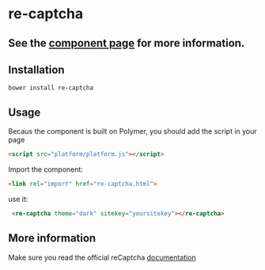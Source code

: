 re-captcha
================

## See the [component page](http://cbalit.github.io/re-captcha) for more information.

## Installation

````
bower install re-captcha
````
## Usage

Becaus the component is built on Polymer, you should add the script in your page
```html
<script src="platform/platform.js"></script>
```


Import the component:
```html
<link rel="import" href="re-captcha.html">
```

use it:
```html
 <re-captcha theme="dark" sitekey="yoursitekey"></re-captcha>
```

## More information

Make sure you read the official reCaptcha [documentation](https://developers.google.com/recaptcha/docs/start)

